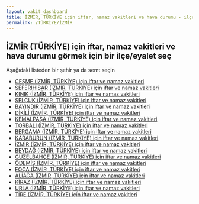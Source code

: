 ```yaml
---
layout: vakit_dashboard
title: İZMİR, TÜRKİYE için iftar, namaz vakitleri ve hava durumu - ilçe/eyalet seç
permalink: /TÜRKİYE/İZMİR
---
```


## İZMİR (TÜRKİYE) için iftar, namaz vakitleri ve hava durumu  görmek için bir ilçe/eyalet seç

Aşağıdaki listeden bir şehir ya da semt seçin

* [CEŞME (İZMİR, TÜRKİYE) için iftar ve namaz vakitleri](/TÜRKİYE/İZMİR/CEŞME)
* [SEFERIHİSAR (İZMİR, TÜRKİYE) için iftar ve namaz vakitleri](/TÜRKİYE/İZMİR/SEFERIHİSAR)
* [KINIK (İZMİR, TÜRKİYE) için iftar ve namaz vakitleri](/TÜRKİYE/İZMİR/KINIK)
* [SELÇUK (İZMİR, TÜRKİYE) için iftar ve namaz vakitleri](/TÜRKİYE/İZMİR/SELÇUK)
* [BAYINDIR (İZMİR, TÜRKİYE) için iftar ve namaz vakitleri](/TÜRKİYE/İZMİR/BAYINDIR)
* [DİKİLİ (İZMİR, TÜRKİYE) için iftar ve namaz vakitleri](/TÜRKİYE/İZMİR/DİKİLİ)
* [KEMALPAŞA (İZMİR, TÜRKİYE) için iftar ve namaz vakitleri](/TÜRKİYE/İZMİR/KEMALPAŞA)
* [TORBALI (İZMİR, TÜRKİYE) için iftar ve namaz vakitleri](/TÜRKİYE/İZMİR/TORBALI)
* [BERGAMA (İZMİR, TÜRKİYE) için iftar ve namaz vakitleri](/TÜRKİYE/İZMİR/BERGAMA)
* [KARABURUN (İZMİR, TÜRKİYE) için iftar ve namaz vakitleri](/TÜRKİYE/İZMİR/KARABURUN)
* [İZMİR (İZMİR, TÜRKİYE) için iftar ve namaz vakitleri](/TÜRKİYE/İZMİR/İZMİR)
* [BEYDAĞ (İZMİR, TÜRKİYE) için iftar ve namaz vakitleri](/TÜRKİYE/İZMİR/BEYDAĞ)
* [GÜZELBAHÇE (İZMİR, TÜRKİYE) için iftar ve namaz vakitleri](/TÜRKİYE/İZMİR/GÜZELBAHÇE)
* [ÖDEMİŞ (İZMİR, TÜRKİYE) için iftar ve namaz vakitleri](/TÜRKİYE/İZMİR/ÖDEMİŞ)
* [FOÇA (İZMİR, TÜRKİYE) için iftar ve namaz vakitleri](/TÜRKİYE/İZMİR/FOÇA)
* [ALİAĞA (İZMİR, TÜRKİYE) için iftar ve namaz vakitleri](/TÜRKİYE/İZMİR/ALİAĞA)
* [KİRAZ (İZMİR, TÜRKİYE) için iftar ve namaz vakitleri](/TÜRKİYE/İZMİR/KİRAZ)
* [URLA (İZMİR, TÜRKİYE) için iftar ve namaz vakitleri](/TÜRKİYE/İZMİR/URLA)
* [TİRE (İZMİR, TÜRKİYE) için iftar ve namaz vakitleri](/TÜRKİYE/İZMİR/TİRE)

<script type="text/javascript">
  var GLOBAL_COUNTRY = 'TÜRKİYE';
  var GLOBAL_CITY = 'İZMİR';
  var GLOBAL_STATE = 'İZMİR';
</script>
